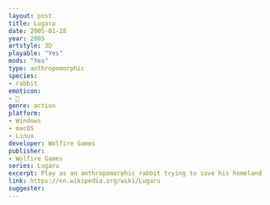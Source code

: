 ```yaml
---
layout: post
title: Lugaru
date: 2005-01-28
year: 2005
artstyle: 3D
playable: "Yes"
mods: "Yes"
type: anthropomorphic
species: 
- rabbit
emoticon:
- 🐰
genre: action
platform:
- Windows
- macOS
- Linux
developer: Wolfire Games
publisher:
- Wolfire Games
series: Lugaru
excerpt: Play as an anthropomorphic rabbit trying to save his homeland with high-flying platforming and hardcore hand-to-hand and melee combat.
link: https://en.wikipedia.org/wiki/Lugaru
suggester: 
---
```


